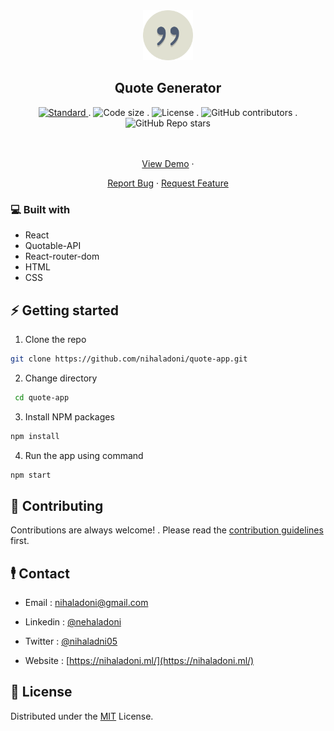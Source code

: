 <!-- PROJECT LOGO -->

<div align="center">
  <a href="https://github.com/nihaladoni/quote-app">

<img src="https://raw.githubusercontent.com/nihaladoni/cms/main/quote_icon.svg" alt="Logo" width="80" height="80" />

</a>

<h2 align="center">Quote Generator</h2>

<!-- Shields -->
  <div align="center">
    <a href="https://standardjs.com">
      <img src="https://img.shields.io/badge/code%20style-standard-brightgreen.svg?style=flat"
        alt="Standard" />
    </a>
.
    <img src="https://img.shields.io/github/languages/code-size/nihaladoni/quote-app?style=flat-square" alt="Code size" />
.
    <img src="https://img.shields.io/github/license/nihaladoni/quote-app?style=flat-square" alt="License" />
.
    <img alt="GitHub contributors" src="https://img.shields.io/github/contributors/nihaladoni/quote-app?style=flat-square">
.
    <img alt="GitHub Repo stars" src="https://img.shields.io/github/stars/nihaladoni/quote-app?style=social">

  </div>

  <br />
  <br />
  <p>

<a href="https://quoote-generator.herokuapp.com/">View Demo</a>
·

<a href="https://github.com/nihaladoni/quote-app/issues">Report Bug</a>
·
<a href="https://github.com/nihaladoni/quote-app/issues">Request Feature</a>

</p>
</div>

<!-- ABOUT THE PROJECT -->

### 💻 Built with

<ul>

  <li>React</li>

  <li>Quotable-API</li>

  <li>React-router-dom</li>

  <li>HTML</li>

  <li>CSS</li>

</ul>

<!-- GETTING STARTED -->

## ⚡ Getting started

1. Clone the repo

```sh
git clone https://github.com/nihaladoni/quote-app.git
```

2. Change directory

```sh
 cd quote-app
```

3. Install NPM packages

```sh
npm install
```

4. Run the app using command

```sh
npm start
```

<!-- CONTRIBUTING -->

## 🌟 Contributing

Contributions are always welcome! . Please read the [contribution guidelines](CONTRIBUTING) first.

<!-- CONTACT -->

## 🕴️ Contact

- Email : [nihaladoni@gmail.com](mailto:nihaladoni@gmail.com)

- Linkedin : [@nehaladoni](https://linkedin.com/in/nehaladoni)

- Twitter : [@nihaladni05](https://twitter.com/nihaladni05)

- Website : [https://nihaladoni.ml/](https://nihaladoni.ml/)

<!-- LICENSE -->

## 🔔 License

Distributed under the [MIT](LICENSE) License.
